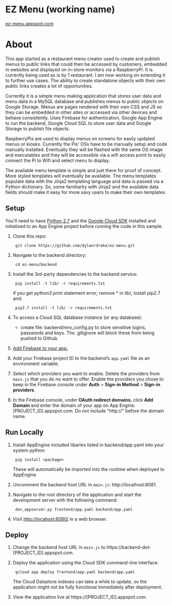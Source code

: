 # EZ Menu (working name)
[ez-menu.appspot.com](https://ez-menu.appspot.com/)

# About
This app started as a restaurant menu creator used to create and publish menus to public links that could then be accessed by customers, embedded in websites and displayed on in-store monitors via a RaspberryPi. It is currently being used as is by 1 restaurant. I am now working on extending it to further use cases. The ability to create standalone objects with their own public links creates a lot of opportunities.

Currently it is a simple menu making application that stores user data and menu data in a MySQL database and publishes menus to public objects on Google Storage. Menus are pages rendered with their own CSS and JS so they can be embedded in other sites or accessed via other devices and behave consistently.  Uses Firebase for authentication, Google App Engine to run the backend, Google Cloud SQL to store user data and Google Storage to publish file objects.

RaspberryPis are used to display menus on screens for easily updated menus or kiosks. Currently the Pis' OSs have to be manually setup and code manually installed. Eventually they will be flashed with the same OS image and executables and they will be accessible via a wifi access point to easily connect the Pi to Wifi and select menu to display.

The available menu template is simple and just there for proof of concept. More styled templates will eventually be available. The menu templates populate data with the Jinja2 templating language and data is passed via a Python dictionary. So, some familiarity with Jinja2 and the available data fields should make it easy for more savy users to make their own templates.


## Setup
You'll need to have [Python 2.7](https://www.python.org/) and the [Google Cloud SDK](https://cloud.google.com/sdk/?hl=en)
installed and initialized to an App Engine project before running the code in
this sample.

1. Clone this repo:

        git clone https://github.com/dylanrdrake/ez-menu.git

1. Navigate to the backend directory:

        cd ez-menu/backend

1. Install the 3rd-party dependencies to the backend service:

        pip install -t lib/ -r requirements.txt

    if you get python3 print statement error, remove * in lib/, install pip2.7 and:

        pip2.7 install -t lib/ -r requirements.txt

1. To access a Cloud SQL database instance (or any database):

    - create file: backend/env_config.py to store sensitive logins, passwords and keys. The .gitignore will block these from being pushed to Github.


1. [Add Firebase to your app.](https://firebase.google.com/docs/web/setup#add_firebase_to_your_app)
1. Add your Firebase project ID to the backend’s `app.yaml` file as an
environment variable.
1. Select which providers you want to enable. Delete the providers from
`main.js` that you do no want to offer. Enable the providers you chose to keep
in the Firebase console under **Auth** > **Sign-in Method** >
**Sign-in providers**.
1. In the Firebase console, under **OAuth redirect domains**, click
**Add Domain** and enter the domain of your app on App Engine:
[PROJECT_ID].appspot.com. Do not include "http://" before the domain name.

## Run Locally
1. Install AppEngine included libaries listed in backend/app.yaml into your system python:

        pip install <package>

    These will automatically be imported into the runtime when deployed to AppEngine 

1. Uncomment the backend host URL in `main.js`: http://localhost:8081.

1. Navigate to the root directory of the application and start the development
server with the following command:

        dev_appserver.py frontend/app.yaml backend/app.yaml

1. Visit [http://locahost:8080/](http://locahost:8080/) in a web browser.

## Deploy
1. Change the backend host URL in `main.js` to
https://backend-dot-[PROJECT_ID].appspot.com.
1. Deploy the application using the Cloud SDK command-line interface:

        gcloud app deploy frontend/app.yaml backend/app.yaml

    The Cloud Datastore indexes can take a while to update, so the application
    might not be fully functional immediately after deployment.

1. View the application live at https://[PROJECT_ID].appspot.com.

